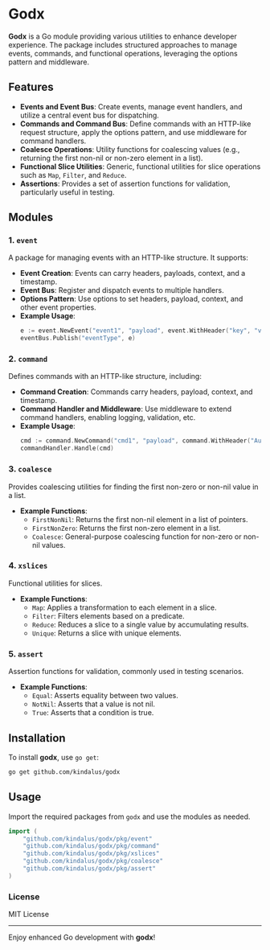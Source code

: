 # Godx

**Godx** is a Go module providing various utilities to enhance developer experience. The package includes structured approaches to manage events, commands, and functional operations, leveraging the options pattern and middleware.

## Features

- **Events and Event Bus**: Create events, manage event handlers, and utilize a central event bus for dispatching.
- **Commands and Command Bus**: Define commands with an HTTP-like request structure, apply the options pattern, and use middleware for command handlers.
- **Coalesce Operations**: Utility functions for coalescing values (e.g., returning the first non-nil or non-zero element in a list).
- **Functional Slice Utilities**: Generic, functional utilities for slice operations such as `Map`, `Filter`, and `Reduce`.
- **Assertions**: Provides a set of assertion functions for validation, particularly useful in testing.

## Modules

### 1. `event`
A package for managing events with an HTTP-like structure. It supports:
- **Event Creation**: Events can carry headers, payloads, context, and a timestamp.
- **Event Bus**: Register and dispatch events to multiple handlers.
- **Options Pattern**: Use options to set headers, payload, context, and other event properties.
- **Example Usage**:
  ```go
  e := event.NewEvent("event1", "payload", event.WithHeader("key", "value"))
  eventBus.Publish("eventType", e)
  ```

### 2. `command`
Defines commands with an HTTP-like structure, including:
- **Command Creation**: Commands carry headers, payload, context, and timestamp.
- **Command Handler and Middleware**: Use middleware to extend command handlers, enabling logging, validation, etc.
- **Example Usage**:
  ```go
  cmd := command.NewCommand("cmd1", "payload", command.WithHeader("Authorization", "token"))
  commandHandler.Handle(cmd)
  ```

### 3. `coalesce`
Provides coalescing utilities for finding the first non-zero or non-nil value in a list.
- **Example Functions**:
  - `FirstNonNil`: Returns the first non-nil element in a list of pointers.
  - `FirstNonZero`: Returns the first non-zero element in a list.
  - `Coalesce`: General-purpose coalescing function for non-zero or non-nil values.

### 4. `xslices`
Functional utilities for slices.
- **Example Functions**:
  - `Map`: Applies a transformation to each element in a slice.
  - `Filter`: Filters elements based on a predicate.
  - `Reduce`: Reduces a slice to a single value by accumulating results.
  - `Unique`: Returns a slice with unique elements.

### 5. `assert`
Assertion functions for validation, commonly used in testing scenarios.
- **Example Functions**:
  - `Equal`: Asserts equality between two values.
  - `NotNil`: Asserts that a value is not nil.
  - `True`: Asserts that a condition is true.

## Installation

To install **godx**, use `go get`:
```sh
go get github.com/kindalus/godx
```

## Usage

Import the required packages from `godx` and use the modules as needed.

```go
import (
    "github.com/kindalus/godx/pkg/event"
    "github.com/kindalus/godx/pkg/command"
    "github.com/kindalus/godx/pkg/xslices"
    "github.com/kindalus/godx/pkg/coalesce"
    "github.com/kindalus/godx/pkg/assert"
)
```

### License
MIT License

---
Enjoy enhanced Go development with **godx**!

